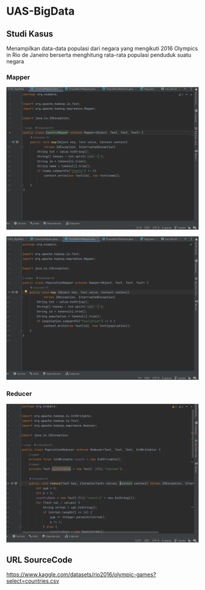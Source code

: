 # UAS-BigData

## Studi Kasus
Menampilkan data-data populasi dari negara yang mengikuti 2016 Olympics in Rio de Janeiro berserta menghitung rata-rata populasi penduduk suatu negara

### Mapper
![Mapper 1](./assets/mapper1.png)

![Mapper 2](./assets/mapper2.png)

### Reducer
![Reduce 1](./assets/reduce1.png)

## URL SourceCode
https://www.kaggle.com/datasets/rio2016/olympic-games?select=countries.csv